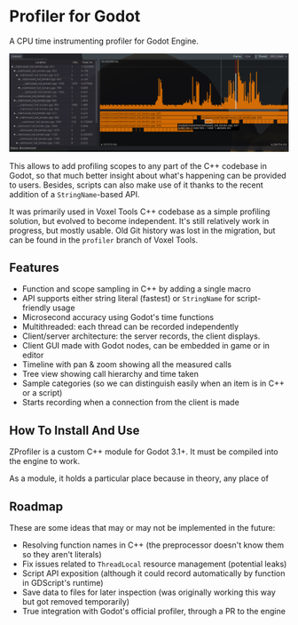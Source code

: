 Profiler for Godot
=========================

A CPU time instrumenting profiler for Godot Engine.

![Client GUI embedded in a game](screenshot.png)

This allows to add profiling scopes to any part of the C++ codebase in Godot, so that much better insight about what's happening can be provided to users. Besides, scripts can also make use of it thanks to the recent addition of a `StringName`-based API.

It was primarily used in Voxel Tools C++ codebase as a simple profiling solution, but evolved to become independent. It's still relatively work in progress, but mostly usable.
Old Git history was lost in the migration, but can be found in the `profiler` branch of Voxel Tools.


Features
---------------------------

- Function and scope sampling in C++ by adding a single macro
- API supports either string literal (fastest) or `StringName` for script-friendly usage
- Microsecond accuracy using Godot's time functions
- Multithreaded: each thread can be recorded independently
- Client/server architecture: the server records, the client displays.
- Client GUI made with Godot nodes, can be embedded in game or in editor
- Timeline with pan & zoom showing all the measured calls
- Tree view showing call hierarchy and time taken
- Sample categories (so we can distinguish easily when an item is in C++ or a script)
- Starts recording when a connection from the client is made


How To Install And Use
-------------------------

ZProfiler is a custom C++ module for Godot 3.1+. It must be compiled into the engine to work.

As a module, it holds a particular place because in theory, any place of 


Roadmap
---------

These are some ideas that may or may not be implemented in the future:

* Resolving function names in C++ (the preprocessor doesn't know them so they aren't literals)
* Fix issues related to `ThreadLocal` resource management (potential leaks)
* Script API exposition (although it could record automatically by function in GDScript's runtime)
* Save data to files for later inspection (was originally working this way but got removed temporarily)
* True integration with Godot's official profiler, through a PR to the engine
